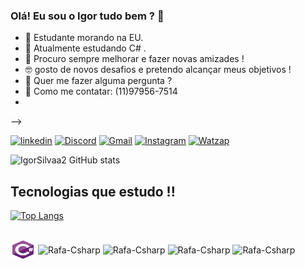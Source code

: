 ### Olá! Eu sou o Igor tudo bem ? 👋

- 🔭 Estudante morando na EU.
- 🌱 Atualmente estudando C# .
- 👯 Procuro sempre melhorar e fazer novas amizades ! 
- 🤓 gosto de novos desafios e pretendo alcançar meus objetivos !
- 💬 Quer me fazer alguma pergunta ?
- 📱 Como me contatar: (11)97956-7514
- 
-->

[![linkedin](https://img.shields.io/badge/LinkedIn-0077B5?style=for-the-badge&logo=linkedin&logoColor=white)](https://www.linkedin.com/in/igorsilva2/)
[![Discord](https://img.shields.io/badge/Discord-7289DA?style=for-the-badge&logo=discord&logoColor=white)](https://discord.gg/63JDgcJYZD" )
[![Gmail](https://img.shields.io/badge/Gmail-D14836?style=for-the-badge&logo=gmail&logoColor=white)](mailto:boxigor14@gmail.com )
[![Instagram](https://img.shields.io/badge/Instagram-E4405F?style=for-the-badge&logo=instagram&logoColor=white)](https://www.instagram.com/igorr_silva2)
[![Watzap](https://img.shields.io/badge/WhatsApp-25D366?style=for-the-badge&logo=whatsapp&logoColor=white)](https://www.linkedin.com/in/igorsilva2/ )

![IgorSilvaa2 GitHub stats](https://github-readme-stats.vercel.app/api?username=IgorSilvaa2&show_icons=true&theme=tokyonight)
## Tecnologias que estudo !!


[![Top Langs](https://github-readme-stats.vercel.app/api/top-langs/?username=IgorSilvaa2&langs_count=8)](https://github.com/anuraghazra/github-readme-stats)

<div>
<div style="display: inline_block"><br/>   
  <img align="center" alt="Rafa-Csharp" height="30" width="40" src="https://raw.githubusercontent.com/devicons/devicon/master/icons/csharp/csharp-original.svg">
  <img align="center" alt="Rafa-Csharp" height="30" width="40" src="https://cdn.jsdelivr.net/gh/devicons/devicon/icons/c/c-original.svg">
  <img align="center" alt="Rafa-Csharp" height="30" width="40" src="https://cdn.jsdelivr.net/gh/devicons/devicon/icons/dotnetcore/dotnetcore-original.svg">
  <img align="center" alt="Rafa-Csharp" height="30" width="40" src="https://cdn.jsdelivr.net/gh/devicons/devicon/icons/photoshop/photoshop-plain.svg">
  <img align="center" alt="Rafa-Csharp" height="30" width="40" src="https://cdn.jsdelivr.net/gh/devicons/devicon/icons/illustrator/illustrator-plain.svg">
  




